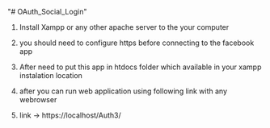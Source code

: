 "# OAuth_Social_Login" 

1) Install Xampp or any other apache server to the your computer 

2) you should need to configure https before connecting to the facebook app

3) After need to put this app in htdocs folder which available in your xampp instalation location

4) after you can run web application using following link with any webrowser

5) link -> https://localhost/Auth3/ 
